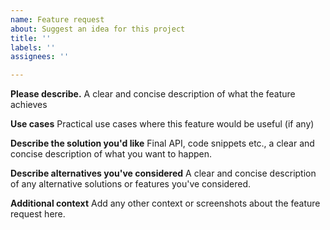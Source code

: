 ```yaml
---
name: Feature request
about: Suggest an idea for this project
title: ''
labels: ''
assignees: ''

---
```


**Please describe.**
A clear and concise description of what the feature achieves

**Use cases**
Practical use cases where this feature would be useful (if any)

**Describe the solution you'd like**
Final API, code snippets etc., a clear and concise description of what you want to happen. 

**Describe alternatives you've considered**
A clear and concise description of any alternative solutions or features you've considered.

**Additional context**
Add any other context or screenshots about the feature request here.
